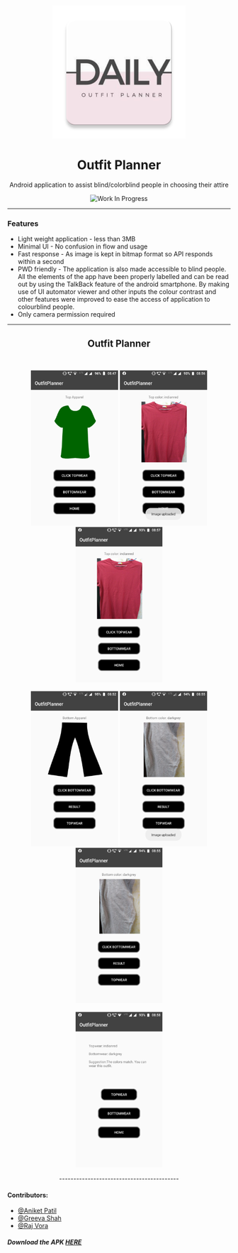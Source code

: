 <p align="center">
  <a href="https://github.com/raj-vora/OutfitPlanner" rel="noopener">
  <img width=300px src="./Images/logo.png" alt="Outfit-Planner-Logo"></a>
</p>

<h1 align='middle'>Outfit Planner</h1>
<p align='middle' /> Android application to assist blind/colorblind people in choosing their attire

<div align="center">

![Work In Progress](https://img.shields.io/badge/Work-In%20Progress-Green.svg)

------------------------------------------
</div>

### Features

- Light weight application - less than 3MB
- Minimal UI - No confusion in flow and usage
- Fast response - As image is kept in bitmap format so API responds within a second
- PWD friendly - The application is also made accessible to blind people. All the elements of the app have been properly labelled and can be read out by using the TalkBack feature of the android smartphone. By making use of UI automator viewer and other inputs the colour contrast and other features were improved to ease the access of application to colourblind people.
- Only camera permission required

------------------------------------------

<div align="center">

<h2> Outfit Planner </h2>
<br>
<p align = "center">
<img src="./Images/Screenshot_Top1.png" height="350px">
<img src="./Images/Screenshot_Top2.png" height="350px">
<img src="./Images/Screenshot_Top3.png" height="350px">
<br>
<br>
<img src="./Images/Screenshot_Bottom1.png" height="350px">
<img src="./Images/Screenshot_Bottom2.png" height="350px">
<img src="./Images/Screenshot_Bottom3.png" height="350px">
<br>
<br>
<img src="./Images/Screenshot_Verdict.png" height="350px">
</p>
------------------------------------------
</div>

#### Contributors:
- [@Aniket Patil](https://github.com/aniketp319)
- [@Greeva Shah](https://github.com/greevashah)
- [@Raj Vora](https://github.com/raj-vora)

##### Download the APK [HERE](http://drive.google.com/uc?export=download&id=1bYrZuFSWBl0lN1Km4prO9nU1zDwvXTrR)
